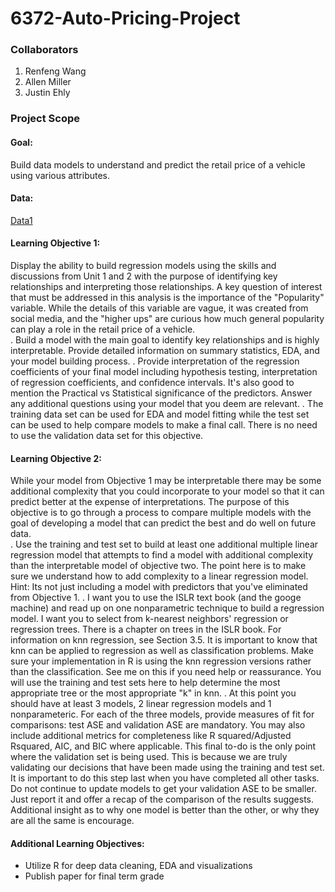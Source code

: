 # 6372-Auto-Pricing-Project

### Collaborators
1. Renfeng Wang
2. Allen Miller
3. Justin Ehly

### Project Scope

#### Goal: 
Build data models to understand and predict the retail price of a vehicle using various attributes.

#### Data:
[Data1](https://github.com/justinehly/6372-Auto-Pricing-Project/blob/main/DataSets/data1.csv)

#### Learning Objective 1: 
Display the ability to build regression models using the skills and discussions from Unit 1 and 2 with the purpose of identifying key relationships and interpreting those relationships.  A key question of interest that must be addressed in this analysis is the importance of the "Popularity" variable.  While the details of this variable are vague, it was created from social media, and the "higher ups" are curious how much general popularity can play a role in the retail price of a vehicle.   
.	Build a model with the main goal to identify key relationships and is highly interpretable.  Provide detailed information on summary statistics, EDA, and your model building process. 
.	Provide interpretation of the regression coefficients of your final model including hypothesis testing, interpretation of regression coefficients, and confidence intervals. It's also good to mention the Practical vs Statistical significance of the predictors.  Answer any additional questions using your model that you deem are relevant.
.	The training data set can be used for EDA and model fitting while the test set can be used to help compare models to make a final call.  There is no need to use the validation data set for this objective.

#### Learning Objective 2:
While your model from Objective 1 may be interpretable there may be some additional complexity that you could incorporate to your model so that it can predict better at the expense of interpretations.  The purpose of this objective is to go through a process to compare multiple models with the goal of developing a model that can predict the best and do well on future data.  
.	Use the training and test set to build at least one additional multiple linear regression model that attempts to find a model with additional complexity than the interpretable model of objective two.  The point here is to make sure we understand how to add complexity to a linear regression model.   Hint:  Its not just including a model with predictors that you've eliminated from Objective 1.
.	I want you to use the ISLR text book (and the googe machine) and read up on one nonparametric technique to build a regression model.  I want you to select from k-nearest neighbors' regression or regression trees. There is a chapter on trees in the ISLR book.  For information on knn regression, see Section 3.5.  It is important to know that knn can be applied to regression as well as classification problems.  Make sure your implementation in R is using the knn regression versions rather than the classification.  See me on this if you need help or reassurance.  You will use the training and test sets here to help determine the most appropriate tree or the most appropriate "k" in knn. 
.	At this point you should have at least 3 models, 2 linear regression models and 1 nonparameteric.  For each of the three models, provide measures of fit for comparisons:  test ASE and validation ASE are mandatory.  You may also include additional metrics for completeness like R squared/Adjusted Rsquared, AIC, and BIC where applicable.  This final to-do is the only point where the validation set is being used.  This is because we are truly validating our decisions that have been made using the training and test set.   It is important to do this step last when you have completed all other tasks.  Do not continue to update models to get your validation ASE to be smaller.  Just report it and offer a recap of the comparison of the results suggests.  Additional insight as to why one model is better than the other, or why they are all the same is encourage.

#### Additional Learning Objectives:
* Utilize R for deep data cleaning, EDA and visualizations
* Publish paper for final term grade
